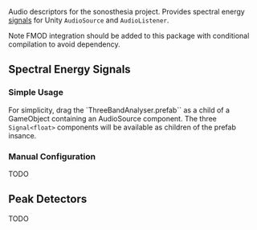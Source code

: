 Audio descriptors for the sonosthesia project. Provides spectral energy [signals](https://github.com/jbat100/sonosthesia-unity-packages/tree/main/packages/com.sonosthesia.signal) for Unity `AudioSource` and `AudioListener`.

Note FMOD integration should be added to this package with conditional compilation to avoid dependency.


## Spectral Energy Signals

### Simple Usage

For simplicity, drag the `ThreeBandAnalyser.prefab`` as a child of a GameObject containing an AudioSource component. The three ```Signal<float>``` components will be available as children of the prefab insance.

### Manual Configuration

TODO

## Peak Detectors

TODO


